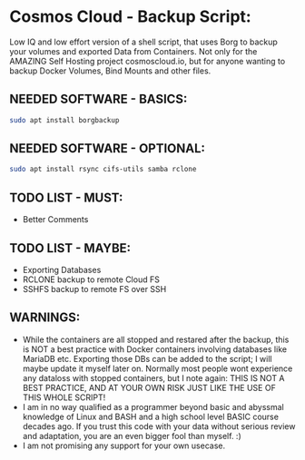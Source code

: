 # Cosmos Cloud - Backup Script:
Low IQ and low effort version of a shell script, that uses Borg to backup your volumes and exported Data from Containers.
Not only for the AMAZING Self Hosting project cosmoscloud.io, but for anyone wanting to backup Docker Volumes, Bind Mounts and other files.

## NEEDED SOFTWARE - BASICS:
```bash 
sudo apt install borgbackup 
```

## NEEDED SOFTWARE - OPTIONAL:
```bash 
sudo apt install rsync cifs-utils samba rclone 
```

## TODO LIST - MUST:
- Better Comments

## TODO LIST - MAYBE:
- Exporting Databases
- RCLONE backup to remote Cloud FS 
- SSHFS backup to remote FS over SSH

## WARNINGS:
- While the containers are all stopped and restared after the backup, this is NOT a best practice with Docker containers involving databases like MariaDB etc.
Exporting those DBs can be added to the script; I will maybe update it myself later on.
Normally most people wont experience any dataloss with stopped containers, but I note again: 
THIS IS NOT A BEST PRACTICE, AND AT YOUR OWN RISK JUST LIKE THE USE OF THIS WHOLE SCRIPT!
- I am in no way qualified as a programmer beyond basic and abyssmal knowledge of Linux and BASH and a high school level BASIC course decades ago.
If you trust this code with your data without serious review and adaptation, you are an even bigger fool than myself. :)
- I am not promising any support for your own usecase.
